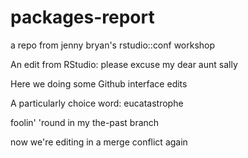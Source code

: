 # packages-report
a repo from jenny bryan's rstudio::conf workshop

An edit from RStudio: please excuse my dear aunt sally 

Here we doing some Github interface edits

A particularly choice word: eucatastrophe

foolin' 'round in my the-past branch

now we're editing in a merge conflict again
